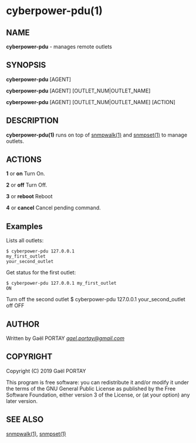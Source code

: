 # cyberpower-pdu(1)

## NAME

**cyberpower-pdu** - manages remote outlets

## SYNOPSIS

**cyberpower-pdu** [AGENT]

**cyberpower-pdu** [AGENT] [OUTLET_NUM|OUTLET_NAME]

**cyberpower-pdu** [AGENT] [OUTLET_NUM|OUTLET_NAME] [ACTION]

## DESCRIPTION

**cyberpower-pdu(1)** runs on top of [snmpwalk(1)] and [snmpset(1)] to manage
outlets.

## ACTIONS

**1** or **on**
	Turn On.

**2** or **off**
	Turn Off.

**3** or **reboot**
	Reboot

**4** or **cancel**
	Cancel pending command.

## Examples

Lists all outlets:

	$ cyberpower-pdu 127.0.0.1
	my_first_outlet
	your_second_outlet

Get status for the first outlet:

	$ cyberpower-pdu 127.0.0.1 my_first_outlet
	ON

Turn off the second outlet
	$ cyberpower-pdu 127.0.0.1 your_second_outlet off
	OFF

## AUTHOR

Written by Gaël PORTAY *gael.portay@gmail.com*

## COPYRIGHT

Copyright (C) 2019 Gaël PORTAY

This program is free software: you can redistribute it and/or modify it under
the terms of the GNU General Public License as published by the Free Software
Foundation, either version 3 of the License, or (at your option) any later
version.

## SEE ALSO

[snmpwalk(1)], [snmpset(1)]

[snmpwalk(1)]: https://linux.die.net/man/1/snmpwalk
[snmpset(1)]: https://linux.die.net/man/1/snmpset
